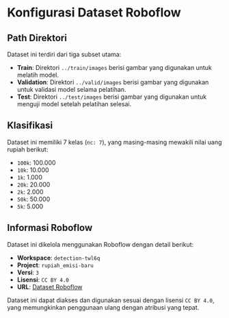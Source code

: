 # Konfigurasi Dataset Roboflow

## Path Direktori
Dataset ini terdiri dari tiga subset utama:
- **Train**: Direktori `../train/images` berisi gambar yang digunakan untuk melatih model.
- **Validation**: Direktori `../valid/images` berisi gambar yang digunakan untuk validasi model selama pelatihan.
- **Test**: Direktori `../test/images` berisi gambar yang digunakan untuk menguji model setelah pelatihan selesai.

## Klasifikasi
Dataset ini memiliki 7 kelas (`nc: 7`), yang masing-masing mewakili nilai uang rupiah berikut:
- `100k`: 100.000
- `10k`: 10.000
- `1k`: 1.000
- `20k`: 20.000
- `2k`: 2.000
- `50k`: 50.000
- `5k`: 5.000

## Informasi Roboflow
Dataset ini dikelola menggunakan Roboflow dengan detail berikut:
- **Workspace**: `detection-twl6q`
- **Project**: `rupiah_emisi-baru`
- **Versi**: `3`
- **Lisensi**: `CC BY 4.0`
- **URL**: [Dataset Roboflow](https://universe.roboflow.com/detection-twl6q/rupiah_emisi-baru/dataset/3)

Dataset ini dapat diakses dan digunakan sesuai dengan lisensi `CC BY 4.0`, yang memungkinkan penggunaan ulang dengan atribusi yang tepat.